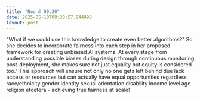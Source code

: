 ```yaml
---
title: "Neo @ 09:20"
date: 2025-05-10T09:20:57.844998
layout: post
---
```


"What if we could use this knowledge to create even better algorithms?" So she decides to incorporate fairness into each step in her proposed framework for creating unbiased AI systems. At every stage from understanding possible biases during design through continuous monitoring post-deployment, she makes sure not just equality but equity is considered too." This approach will ensure not only no one gets left behind due lack access or resources but can actually have equal opportunities regardless race/ethnicity gender identity sexual orientation disability income level age religion etcetera - achieving true fairness at scale!